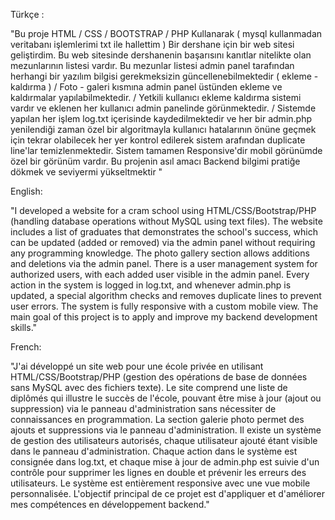 Türkçe :

"Bu proje HTML / CSS / BOOTSTRAP / PHP Kullanarak ( mysql kullanmadan veritabanı işlemlerimi txt ile hallettim ) Bir dershane için bir web sitesi geliştirdim. Bu web sitesinde dershanenin başarısını kanıtlar nitelikte olan mezunlarının listesi vardır. Bu mezunlar listesi admin panel tarafından herhangi bir yazılım bilgisi gerekmeksizin güncellenebilmektedir ( ekleme - kaldırma ) / Foto - galeri kısmına admin panel üstünden ekleme ve kaldırmalar yapılabilmektedir. / Yetkili kullanıcı ekleme kaldırma sistemi vardır ve eklenen her kullanıcı admin panelinde görünmektedir. / Sistemde yapılan her işlem log.txt içerisinde kaydedilmektedir ve her bir admin.php yenilendiği zaman özel bir algoritmayla kullanıcı hatalarının önüne geçmek için tekrar olabilecek her yer kontrol edilerek sistem arafından duplicate line'lar temizlenmektedir. Sistem tamamen Responsive'dir mobil görünümde özel bir görünüm vardır. Bu projenin asıl amacı Backend bilgimi pratiğe dökmek ve seviyermi yükseltmektir " 

English:

"I developed a website for a cram school using HTML/CSS/Bootstrap/PHP (handling database operations without MySQL using text files). The website includes a list of graduates that demonstrates the school's success, which can be updated (added or removed) via the admin panel without requiring any programming knowledge. The photo gallery section allows additions and deletions via the admin panel. There is a user management system for authorized users, with each added user visible in the admin panel. Every action in the system is logged in log.txt, and whenever admin.php is updated, a special algorithm checks and removes duplicate lines to prevent user errors. The system is fully responsive with a custom mobile view. The main goal of this project is to apply and improve my backend development skills."

French:

"J'ai développé un site web pour une école privée en utilisant HTML/CSS/Bootstrap/PHP (gestion des opérations de base de données sans MySQL avec des fichiers texte). Le site comprend une liste de diplômés qui illustre le succès de l'école, pouvant être mise à jour (ajout ou suppression) via le panneau d'administration sans nécessiter de connaissances en programmation. La section galerie photo permet des ajouts et suppressions via le panneau d'administration. Il existe un système de gestion des utilisateurs autorisés, chaque utilisateur ajouté étant visible dans le panneau d'administration. Chaque action dans le système est consignée dans log.txt, et chaque mise à jour de admin.php est suivie d'un contrôle pour supprimer les lignes en double et prévenir les erreurs des utilisateurs. Le système est entièrement responsive avec une vue mobile personnalisée. L'objectif principal de ce projet est d'appliquer et d'améliorer mes compétences en développement backend."
